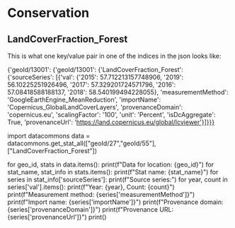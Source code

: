 # Conservation

## LandCoverFraction_Forest

This is what one key/value pair in one of the indices in the json looks like: 

{'geoId/13001': {'geoId/13001': {'LandCoverFraction_Forest': {'sourceSeries': [{'val': {'2015': 57.712213157748906, '2019': 56.10225251926496, '2017': 57.329201724571796, '2016': 57.08418588188137, '2018': 58.540199494228055}, 'measurementMethod': 'GoogleEarthEngine_MeanReduction', 'importName': 'Copernicus_GlobalLandCoverLayers', 'provenanceDomain': 'copernicus.eu', 'scalingFactor': '100', 'unit': 'Percent', 'isDcAggregate': True, 'provenanceUrl': 'https://land.copernicus.eu/global/lcviewer'}]}}}


import datacommons
data = datacommons.get_stat_all(["geoId/27","geoId/55"], ["LandCoverFraction_Forest"])

for geo_id, stats in data.items():
    print(f"Data for location: {geo_id}")
    for stat_name, stat_info in stats.items():
        print(f"Stat name: {stat_name}")
        for series in stat_info['sourceSeries']:
            print(f"Source series:")
            for year, count in series['val'].items():
                print(f"Year: {year}, Count: {count}")
            print(f"Measurement method: {series['measurementMethod']}")
            print(f"Import name: {series['importName']}")
            print(f"Provenance domain: {series['provenanceDomain']}")
            print(f"Provenance URL: {series['provenanceUrl']}")
            print()
